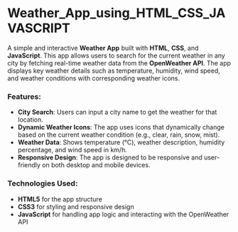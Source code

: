 # Weather_App_using_HTML_CSS_JAVASCRIPT
 
A simple and interactive **Weather App** built with **HTML**, **CSS**, and **JavaScript**. This app allows users to search for the current weather in any city by fetching real-time weather data from the **OpenWeather API**. The app displays key weather details such as temperature, humidity, wind speed, and weather conditions with corresponding weather icons. 

### Features:
- **City Search**: Users can input a city name to get the weather for that location.
- **Dynamic Weather Icons**: The app uses icons that dynamically change based on the current weather condition (e.g., clear, rain, snow, mist).
- **Weather Data**: Shows temperature (°C), weather description, humidity percentage, and wind speed in km/h.
- **Responsive Design**: The app is designed to be responsive and user-friendly on both desktop and mobile devices.

### Technologies Used:
- **HTML5** for the app structure
- **CSS3** for styling and responsive design
- **JavaScript** for handling app logic and interacting with the OpenWeather API

 

